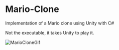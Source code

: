 # Mario-Clone
Implementation of a Mario clone using Unity with C# 

Not the executable, it takes Unity to play it.

![MarioCloneGif](https://user-images.githubusercontent.com/74788707/128614880-7490ba9b-390b-40a7-ba2f-eb392e37dfe3.gif)
